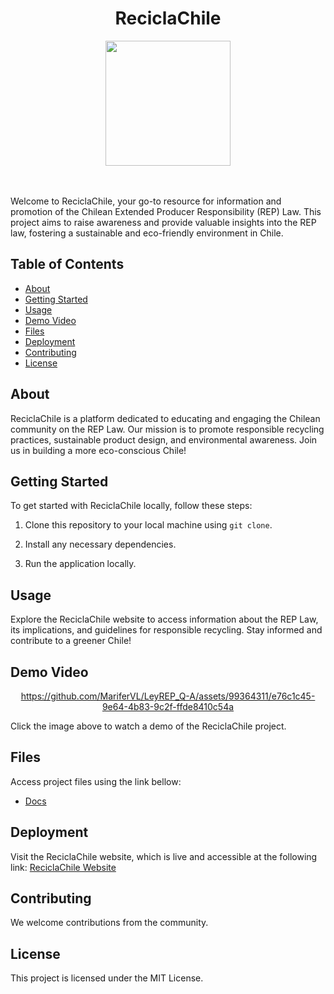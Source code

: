 <div align="center">
  <h1>ReciclaChile</h1>
  <img src="https://github.com/MariferVL/LeyREP_Q-A/assets/99364311/fdf02622-e115-46e0-a25e-33face25014a" width="200">
</div> 
</br>
</br>


Welcome to ReciclaChile, your go-to resource for information and promotion of the Chilean Extended Producer Responsibility (REP) Law. This project aims to raise awareness and provide valuable insights into the REP law, fostering a sustainable and eco-friendly environment in Chile.


## Table of Contents

- [About](#about)
- [Getting Started](#getting-started)
- [Usage](#usage)
- [Demo Video](#demo-video)
- [Files](#files)
- [Deployment](#deployment)
- [Contributing](#contributing)
- [License](#license)


## About

ReciclaChile is a platform dedicated to educating and engaging the Chilean community on the REP Law. Our mission is to promote responsible recycling practices, sustainable product design, and environmental awareness. Join us in building a more eco-conscious Chile!


## Getting Started

To get started with ReciclaChile locally, follow these steps:

1. Clone this repository to your local machine using `git clone`.

2. Install any necessary dependencies.

3. Run the application locally.


## Usage

Explore the ReciclaChile website to access information about the REP Law, its implications, and guidelines for responsible recycling. Stay informed and contribute to a greener Chile!


## Demo Video

<div align="center">
  
https://github.com/MariferVL/LeyREP_Q-A/assets/99364311/e76c1c45-9e64-4b83-9c2f-ffde8410c54a
</div>

Click the image above to watch a demo of the ReciclaChile project.

## Files

Access project files using the link bellow:

- [Docs](https://github.com/MariferVL/LeyREP_Q-A)



## Deployment

Visit the ReciclaChile website, which is live and accessible at the following link:
[ReciclaChile Website](https://reciclachile.web.app)

## Contributing

We welcome contributions from the community. 

## License

This project is licensed under the MIT License.
